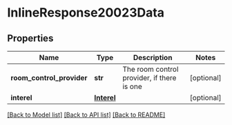 # InlineResponse20023Data

## Properties
Name | Type | Description | Notes
------------ | ------------- | ------------- | -------------
**room_control_provider** | **str** | The room control provider, if there is one | [optional] 
**interel** | [**Interel**](Interel.md) |  | [optional] 

[[Back to Model list]](../README.md#documentation-for-models) [[Back to API list]](../README.md#documentation-for-api-endpoints) [[Back to README]](../README.md)

